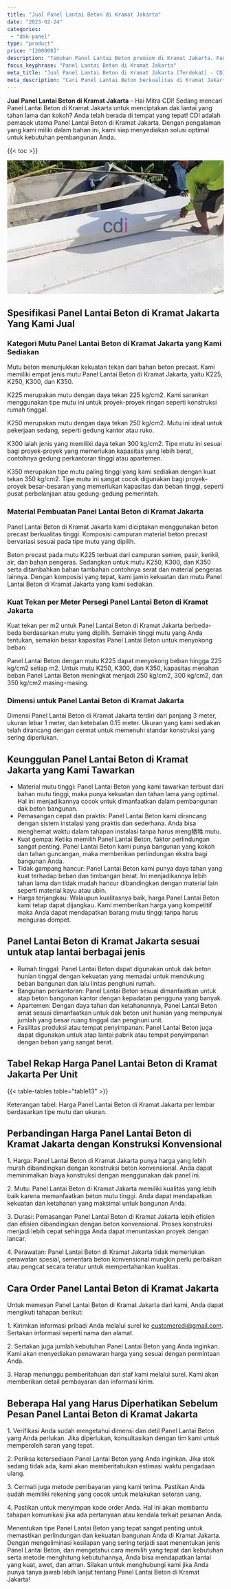 ```yaml
---
title: "Jual Panel Lantai Beton di Kramat Jakarta"
date: "2023-02-24"
categories:
 - "dak-panel"
type: "product"
price: "[200000]"
description: "Temukan Panel Lantai Beton premium di Kramat Jakarta. Panel Lantai Beton dirancang untuk kebutuhan konstruksi modern dengan performa prima. Dapatkan info lengkap."
focus_keyphrase: "Panel Lantai Beton di Kramat Jakarta"
meta_title: "Jual Panel Lantai Beton di Kramat Jakarta [Terdekat] - CDI"
meta_description: "Cari Panel Lantai Beton berkualitas di Kramat Jakarta?. Tersedia Panel Lantai Beton premium untuk proyek konstruksi. Harga terbaik hanya di sini."
---
```


**Jual Panel Lantai Beton di Kramat Jakarta** – Hai Mitra CDI! Sedang mencari Panel Lantai Beton di Kramat Jakarta untuk menciptakan dak lantai yang tahan lama dan kokoh? Anda telah berada di tempat yang tepat! CDI adalah pemasok utama Panel Lantai Beton di Kramat Jakarta. Dengan pengalaman yang kami miliki dalam bahan ini, kami siap menyediakan solusi optimal untuk kebutuhan pembangunan Anda.

{{< toc >}}

![Jual Panel Lantai Beton di Kramat Jakarta](/images/dak-panel/dak-panel-07.jpg)

## Spesifikasi Panel Lantai Beton di Kramat Jakarta Yang Kami Jual

### Kategori Mutu Panel Lantai Beton di Kramat Jakarta yang Kami Sediakan

Mutu beton menunjukkan kekuatan tekan dari bahan beton precast. Kami memiliki empat jenis mutu Panel Lantai Beton di Kramat Jakarta, yaitu K225, K250, K300, dan K350.

K225 merupakan mutu dengan daya tekan 225 kg/cm2. Kami sarankan menggunakan tipe mutu ini untuk proyek-proyek ringan seperti konstruksi rumah tinggal.

K250 merupakan mutu dengan daya tekan 250 kg/cm2. Mutu ini ideal untuk pekerjaan sedang, seperti gedung kantor atau ruko.

K300 ialah jenis yang memiliki daya tekan 300 kg/cm2. Tipe mutu ini sesuai bagi proyek-proyek yang memerlukan kapasitas yang lebih berat, contohnya gedung perkantoran tinggi atau apartemen.

K350 merupakan tipe mutu paling tinggi yang kami sediakan dengan kuat tekan 350 kg/cm2. Tipe mutu ini sangat cocok digunakan bagi proyek-proyek besar-besaran yang memerlukan kapasitas dan beban tinggi, seperti pusat perbelanjaan atau gedung-gedung pemerintah.

### Material Pembuatan Panel Lantai Beton di Kramat Jakarta

Panel Lantai Beton di Kramat Jakarta kami diciptakan menggunakan beton precast berkualitas tinggi. Komposisi campuran material beton precast bervariasi sesuai pada tipe mutu yang dipilih.

Beton precast pada mutu K225 terbuat dari campuran semen, pasir, kerikil, air, dan bahan pengeras. Sedangkan untuk mutu K250, K300, dan K350 serta ditambahkan bahan tambahan contohnya serat dan material pengeras lainnya. Dengan komposisi yang tepat, kami jamin kekuatan dan mutu Panel Lantai Beton di Kramat Jakarta yang kami sediakan.

### Kuat Tekan per Meter Persegi Panel Lantai Beton di Kramat Jakarta

Kuat tekan per m2 untuk Panel Lantai Beton di Kramat Jakarta berbeda-beda berdasarkan mutu yang dipilih. Semakin tinggi mutu yang Anda tentukan, semakin besar kapasitas Panel Lantai Beton untuk menyokong beban.

Panel Lantai Beton dengan mutu K225 dapat menyokong beban hingga 225 kg/cm2 setiap m2. Untuk mutu K250, K300, dan K350, kapasitas menahan beban Panel Lantai Beton meningkat menjadi 250 kg/cm2, 300 kg/cm2, dan 350 kg/cm2 masing-masing.

### Dimensi untuk Panel Lantai Beton di Kramat Jakarta

Dimensi Panel Lantai Beton di Kramat Jakarta terdiri dari panjang 3 meter, ukuran lebar 1 meter, dan ketebalan 0.15 meter. Ukuran yang kami sediakan telah dirancang dengan cermat untuk memenuhi standar konstruksi yang sering diperlukan.

## Keunggulan Panel Lantai Beton di Kramat Jakarta yang Kami Tawarkan

*   Material mutu tinggi: Panel Lantai Beton yang kami tawarkan terbuat dari bahan mutu tinggi, maka punya kekuatan dan tahan lama yang optimal. Hal ini menjadikannya cocok untuk dimanfaatkan dalam pembangunan dak beton bangunan.
*   Pemasangan cepat dan praktis: Panel Lantai Beton kami dirancang dengan sistem instalasi yang praktis dan sederhana. Anda bisa menghemat waktu dalam tahapan instalasi tanpa harus meng牺牲 mutu.
*   Kuat gempa: Ketika memilih Panel Lantai Beton, faktor perlindungan sangat penting. Panel Lantai Beton kami punya bangunan yang kokoh dan tahan guncangan, maka memberikan perlindungan ekstra bagi bangunan Anda.
*   Tidak gampang hancur: Panel Lantai Beton kami punya daya tahan yang kuat terhadap beban dan timbangan berat. Ini menjadikannya lebih tahan lama dan tidak mudah hancur dibandingkan dengan material lain seperti material kayu atau ubin.
*   Harga terjangkau: Walaupun kualitasnya baik, harga Panel Lantai Beton kami tetap dapat dijangkau. Kami memberikan harga yang kompetitif maka Anda dapat mendapatkan barang mutu tinggi tanpa harus menguras dompet.

## Panel Lantai Beton di Kramat Jakarta sesuai untuk atap lantai berbagai jenis

*   Rumah tinggal: Panel Lantai Beton dapat digunakan untuk dak beton hunian tinggal dengan kekuatan yang memadai untuk mendukung beban bangunan dan lalu lintas penghuni rumah.
*   Bangunan perkantoran: Panel Lantai Beton sesuai dimanfaatkan untuk atap beton bangunan kantor dengan kepadatan pengguna yang banyak.
*   Apartemen: Dengan daya tahan dan ketahanannya, Panel Lantai Beton amat sesuai dimanfaatkan untuk dak beton unit hunian yang mempunyai jumlah yang besar ruang tinggal dan penghuni unit.
*   Fasilitas produksi atau tempat penyimpanan: Panel Lantai Beton juga dapat digunakan untuk atap lantai pabrik atau tempat penyimpanan dengan beban yang sangat berat.

## Tabel Rekap Harga Panel Lantai Beton di Kramat Jakarta Per Unit

{{< table-tables table="table13" >}}

Keterangan tabel: Harga Panel Lantai Beton di Kramat Jakarta per lembar berdasarkan tipe mutu dan ukuran.

## Perbandingan Harga Panel Lantai Beton di Kramat Jakarta dengan Konstruksi Konvensional

1\.  Harga: Panel Lantai Beton di Kramat Jakarta punya harga yang lebih murah dibandingkan dengan konstruksi beton konvensional. Anda dapat meminimalkan biaya konstruksi dengan menggunakan dak panel ini.

2\.  Mutu: Panel Lantai Beton di Kramat Jakarta memiliki kualitas yang lebih baik karena memanfaatkan beton mutu tinggi. Anda dapat mendapatkan kekuatan dan ketahanan yang maksimal untuk bangunan Anda.

3\.  Durasi: Pemasangan Panel Lantai Beton di Kramat Jakarta lebih efisien dan efisien dibandingkan dengan beton konvensional. Proses konstruksi menjadi lebih cepat sehingga Anda dapat menuntaskan proyek dengan lancar.

4\.  Perawatan: Panel Lantai Beton di Kramat Jakarta tidak memerlukan perawatan spesial, sementara beton konvensional mungkin perlu perbaikan atau pengcat secara teratur untuk mempertahankan kualitas.

## Cara Order Panel Lantai Beton di Kramat Jakarta

Untuk memesan Panel Lantai Beton di Kramat Jakarta dari kami, Anda dapat mengikuti tahapan berikut:

1\.  Kirimkan informasi pribadi Anda melalui surel ke customercdi@gmail.com. Sertakan informasi seperti nama dan alamat.

2\.  Sertakan juga jumlah kebutuhan Panel Lantai Beton yang Anda inginkan. Kami akan menyediakan penawaran harga yang sesuai dengan permintaan Anda.

3\.  Harap menunggu pemberitahuan dari staf kami melalui surel. Kami akan memberikan detail pembayaran dan informasi kirim.

## Beberapa Hal yang Harus Diperhatikan Sebelum Pesan Panel Lantai Beton di Kramat Jakarta

1\.  Verifikasi Anda sudah mengetahui dimensi dan detil Panel Lantai Beton yang Anda perlukan. Jika diperlukan, konsultasikan dengan tim kami untuk memperoleh saran yang tepat.

2\.  Periksa ketersediaan Panel Lantai Beton yang Anda inginkan. Jika stok sedang tidak ada, kami akan memberitahukan estimasi waktu pengadaan ulang.

3\.  Cermati juga metode pembayaran yang kami terima. Pastikan Anda sudah memiliki rekening yang cocok untuk melakukan setoran uang.

4\.  Pastikan untuk menyimpan kode order Anda. Hal ini akan membantu tahapan komunikasi jika ada pertanyaan atau kendala terkait pesanan Anda.

Menentukan tipe Panel Lantai Beton yang tepat sangat penting untuk memastikan perlindungan dan kekuatan bangunan Anda di Kramat Jakarta. Dengan mengeliminasi kesilapan yang sering terjadi saat menentukan jenis Panel Lantai Beton, dan mengetahui cara memilih yang tepat dari kebutuhan serta metode menghitung kebutuhannya, Anda bisa mendapatkan lantai yang kuat, awet, dan aman. Silakan untuk menghubungi kami jika Anda punya tanya jawab lebih lanjut tentang Panel Lantai Beton di Kramat Jakarta!
